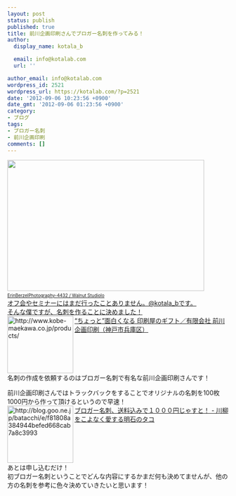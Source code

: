 ```yaml
---
layout: post
status: publish
published: true
title: 前川企画印刷さんでブロガー名刺を作ってみる！
author:
  display_name: kotala_b

  email: info@kotalab.com
  url: ''

author_email: info@kotalab.com
wordpress_id: 2521
wordpress_url: https://kotalab.com/?p=2521
date: '2012-09-06 10:23:56 +0900'
date_gmt: '2012-09-06 01:23:56 +0900'
category:
- ブログ
tags:
- ブロガー名刺
- 前川企画印刷
comments: []
---
```

<p><a href="https://kotalab.com/wp-content/uploads/meisi_120906.jpg" target="_blank"><img src="https://kotalab.com/wp-content/uploads/meisi_120906.jpg" alt="" title="meisi_120906" width="448" height="298" class="alignnone size-full wp-image-2526" /></a><br />
<span style="font-size:10px;"><a href="http://www.flickr.com/photos/47514124@N02/6950951840/" target="_blank">ErinBerzelPhotography-4432 / Walnut Studiolo</span><br />
オフ会やセミナーにはまだ行ったことありません。@kotala_bです。<br />
そんな僕ですが、名刺を作ることに決めました！<br />
<a href="http://www.kobe-maekawa.co.jp/products/" target="_blank"><img src="http://capture.heartrails.com/150x130?http://www.kobe-maekawa.co.jp/products/" alt="http://www.kobe-maekawa.co.jp/products/" width="150" height="130" align="left" /></a><a href="http://www.kobe-maekawa.co.jp/products/" target="_blank">&ldquo;ちょっと&rdquo;面白くなる 印刷屋のギフト／有限会社 前川企画印刷（神戸市兵庫区）</a><br style="clear:both;" />名刺の作成を依頼するのはブロガー名刺で有名な前川企画印刷さんです！<br />
<!--more--></p>
<p>前川企画印刷さんではトラックバックをすることでオリジナルの名刺を100枚1000円から作って頂けるというので早速！<br />
<a href="http://blog.goo.ne.jp/batacchi/e/f81808a384944befed668cab7a8c3993" target="_blank"><img src="http://capture.heartrails.com/150x130?http://blog.goo.ne.jp/batacchi/e/f81808a384944befed668cab7a8c3993" alt="http://blog.goo.ne.jp/batacchi/e/f81808a384944befed668cab7a8c3993" width="150" height="130" align="left" /></a><a href="http://blog.goo.ne.jp/batacchi/e/f81808a384944befed668cab7a8c3993" target="_blank">ブロガー名刺、送料込みで１０００円じゃすと！ - 川柳をこよなく愛する明石のタコ</a><br style="clear:both;" />あとは申し込むだけ！<br />
初ブロガー名刺ということでどんな内容にするかまだ何も決めてませんが、他の方の名刺を参考に色々決めていきたいと思います！</p>
